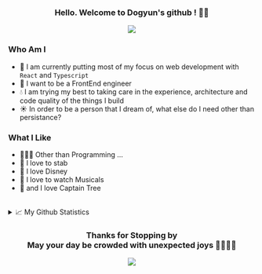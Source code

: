 <h3 align="center">
  Hello. Welcome to Dogyun's github ! 👋🏻
</h3>

<p align="center">
  <img src="https://readme-typing-svg.herokuapp.com?font=IBM+Plex+Mono&duration=4800&color=99B802&background=743FFF00&lines=Growing+Up+Front-end+Developer;Slow+and+Steady+Wins+the+Race">
</p>

### Who Am I

- 🌱 I am currently putting most of my focus on web development with `React` and `Typescript`
- 🌳 I want to be a FrontEnd engineer
- 💧 I am trying my best to taking care in the experience, architecture and code quality of the things I build
- ☀️ In order to be a person that I dream of, what else do I need other than persistance?

### What I Like

- 👩🏻‍💻 Other than Programming ... 
- 🤺 I love to stab
- 🔮 I love Disney
- 🎵 I love to watch Musicals
- 🌳 and I love Captain Tree 

<br/>

<details>
  <summary>📈 My Github Statistics </summary>
  <br/>
      <img src="https://github-readme-stats.vercel.app/api?username=DogyunPark&hide_border=true&count_private=true&show_icons=true&theme=merko&bg_color=282828&icon_color=F8D866">
      <br><br>
      <img src="https://github-readme-streak-stats.herokuapp.com/?user=DogyunPark&theme=merko&hide_border=true&fire=FF4F00&ring=FFD82B&currStreakNum=DDB72E&background=282828">
  <br/>
</details>

<h3 align="center">
  Thanks for Stopping by <br/>
  May your day be crowded with unexpected joys 🤞🏻🍀✨
</h3>
<div align="center">
  <a href="https://hits.seeyoufarm.com"><img src="https://hits.seeyoufarm.com/api/count/incr/badge.svg?url=https%3A%2F%2Fgithub.com%2Fvanellotree%2Fhit-counter&count_bg=%2379C83D&title_bg=%23555555&icon=&icon_color=%23E7E7E7&title=hits+%E2%AD%90&edge_flat=false"/>
  </a>
</div>



